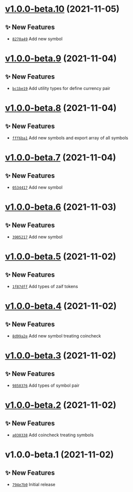 # [v1.0.0-beta.10](https://github.com/TomokiMiyauci/cryptocurrency-types/compare/v1.0.0-beta.9...v1.0.0-beta.10) (2021-11-05)

## ✨ New Features

- [`8270a49`](https://github.com/TomokiMiyauci/cryptocurrency-types/commit/8270a49) Add new symbol

# [v1.0.0-beta.9](https://github.com/TomokiMiyauci/cryptocurrency-types/compare/v1.0.0-beta.8...v1.0.0-beta.9) (2021-11-04)

## ✨ New Features

- [`bc1be19`](https://github.com/TomokiMiyauci/cryptocurrency-types/commit/bc1be19) Add utility types for define currency pair

# [v1.0.0-beta.8](https://github.com/TomokiMiyauci/cryptocurrency-types/compare/v1.0.0-beta.7...v1.0.0-beta.8) (2021-11-04)

## ✨ New Features

- [`fff6ba1`](https://github.com/TomokiMiyauci/cryptocurrency-types/commit/fff6ba1) Add new symbols and export array of all symbols

# [v1.0.0-beta.7](https://github.com/TomokiMiyauci/cryptocurrency-types/compare/v1.0.0-beta.6...v1.0.0-beta.7) (2021-11-04)

## ✨ New Features

- [`0534417`](https://github.com/TomokiMiyauci/cryptocurrency-types/commit/0534417) Add new symbol

# [v1.0.0-beta.6](https://github.com/TomokiMiyauci/cryptocurrency-types/compare/v1.0.0-beta.5...v1.0.0-beta.6) (2021-11-03)

## ✨ New Features

- [`3905217`](https://github.com/TomokiMiyauci/cryptocurrency-types/commit/3905217) Add new symbol

# [v1.0.0-beta.5](https://github.com/TomokiMiyauci/cryptocurrency-types/compare/v1.0.0-beta.4...v1.0.0-beta.5) (2021-11-02)

## ✨ New Features

- [`1f87dff`](https://github.com/TomokiMiyauci/cryptocurrency-types/commit/1f87dff) Add types of zaif tokens

# [v1.0.0-beta.4](https://github.com/TomokiMiyauci/cryptocurrency-types/compare/v1.0.0-beta.3...v1.0.0-beta.4) (2021-11-02)

## ✨ New Features

- [`8d99a2e`](https://github.com/TomokiMiyauci/cryptocurrency-types/commit/8d99a2e) Add new symbol treating coincheck

# [v1.0.0-beta.3](https://github.com/TomokiMiyauci/cryptocurrency-types/compare/v1.0.0-beta.2...v1.0.0-beta.3) (2021-11-02)

## ✨ New Features

- [`9850376`](https://github.com/TomokiMiyauci/cryptocurrency-types/commit/9850376) Add types of symbol pair

# [v1.0.0-beta.2](https://github.com/TomokiMiyauci/cryptocurrency-types/compare/v1.0.0-beta.1...v1.0.0-beta.2) (2021-11-02)

## ✨ New Features

- [`a030338`](https://github.com/TomokiMiyauci/cryptocurrency-types/commit/a030338) Add coincheck treating symbols

# v1.0.0-beta.1 (2021-11-02)

## ✨ New Features

- [`794e7b0`](https://github.com/TomokiMiyauci/cryptocurrency-types/commit/794e7b0) Initial release
